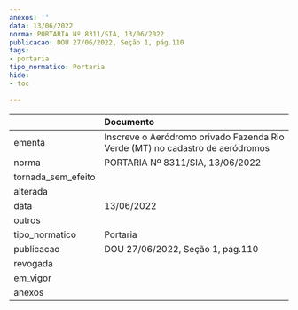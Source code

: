 ```yaml
---
anexos: ''
data: 13/06/2022
norma: PORTARIA Nº 8311/SIA, 13/06/2022
publicacao: DOU 27/06/2022, Seção 1, pág.110
tags:
- portaria
tipo_normatico: Portaria
hide: 
- toc 
 
---
```


|                    | Documento                                                                     |
|:-------------------|:------------------------------------------------------------------------------|
| ementa             | Inscreve o Aeródromo privado Fazenda Rio Verde (MT) no cadastro de aeródromos |
| norma              | PORTARIA Nº 8311/SIA, 13/06/2022                                              |
| tornada_sem_efeito |                                                                               |
| alterada           |                                                                               |
| data               | 13/06/2022                                                                    |
| outros             |                                                                               |
| tipo_normatico     | Portaria                                                                      |
| publicacao         | DOU 27/06/2022, Seção 1, pág.110                                              |
| revogada           |                                                                               |
| em_vigor           |                                                                               |
| anexos             |                                                                               |